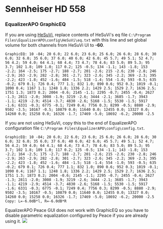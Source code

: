 # Sennheiser HD 558
### EqualizerAPO GraphicEQ
If you are using [HeSuVi](https://sourceforge.net/projects/hesuvi/), replace contents of HeSuVi's eq file `C:\Program Files\EqualizerAPO\config\HeSuVi\eq.txt` with this line and set global volume for both channels from HeSuVi UI to **-60**.
```
GraphicEQ: 10 -84; 20 6.0; 22 6.0; 23 6.0; 25 6.0; 26 6.0; 28 6.0; 30 6.0; 32 6.0; 35 6.0; 37 6.0; 40 6.0; 42 6.0; 45 5.7; 49 5.1; 52 4.7; 56 4.2; 59 4.0; 64 4.1; 68 4.4; 73 4.7; 78 4.6; 83 5.0; 89 5.3; 95 3.7; 102 1.8; 109 1.0; 117 0.2; 125 -0.5; 134 -1.1; 143 -1.8; 153 -2.2; 164 -2.5; 175 -2.7; 188 -2.7; 201 -2.6; 215 -2.6; 230 -2.8; 246 -2.9; 263 -2.9; 282 -2.8; 301 -2.7; 323 -2.6; 345 -2.2; 369 -2.3; 395 -2.2; 423 -1.8; 452 -1.6; 484 -1.5; 518 -1.4; 554 -1.0; 593 -0.5; 635 -0.2; 679 0.1; 726 0.4; 777 1.1; 832 1.0; 890 0.6; 952 0.3; 1019 -0.1; 1090 0.4; 1167 1.1; 1248 1.8; 1336 2.2; 1429 2.5; 1529 2.7; 1636 2.5; 1751 1.3; 1873 0.2; 2004 -0.6; 2145 -1.1; 2295 -0.7; 2455 -0.4; 2627 -1.3; 2811 -2.0; 3008 -1.9; 3219 -2.6; 3444 -2.1; 3685 -1.7; 3943 -1.1; 4219 -2.9; 4514 -3.7; 4830 -2.6; 5168 -1.5; 5530 -1.5; 5917 -1.6; 6331 -0.3; 6775 -0.1; 7249 0.4; 7756 0.3; 8299 -0.5; 8880 -2.9; 9502 -3.5; 10167 -0.5; 10879 0.0; 11640 0.0; 12455 0.0; 13327 0.0; 14260 0.0; 15258 0.0; 16326 -1.7; 17469 -5.0; 18692 -6.2; 20000 -2.5
```
If you are not using HeSuVi, copy this to the end of EqualizerAPO configuration file `C:\Program Files\EqualizerAPO\config\config.txt`.
```
GraphicEQ: 10 -84; 20 6.0; 22 6.0; 23 6.0; 25 6.0; 26 6.0; 28 6.0; 30 6.0; 32 6.0; 35 6.0; 37 6.0; 40 6.0; 42 6.0; 45 5.7; 49 5.1; 52 4.7; 56 4.2; 59 4.0; 64 4.1; 68 4.4; 73 4.7; 78 4.6; 83 5.0; 89 5.3; 95 3.7; 102 1.8; 109 1.0; 117 0.2; 125 -0.5; 134 -1.1; 143 -1.8; 153 -2.2; 164 -2.5; 175 -2.7; 188 -2.7; 201 -2.6; 215 -2.6; 230 -2.8; 246 -2.9; 263 -2.9; 282 -2.8; 301 -2.7; 323 -2.6; 345 -2.2; 369 -2.3; 395 -2.2; 423 -1.8; 452 -1.6; 484 -1.5; 518 -1.4; 554 -1.0; 593 -0.5; 635 -0.2; 679 0.1; 726 0.4; 777 1.1; 832 1.0; 890 0.6; 952 0.3; 1019 -0.1; 1090 0.4; 1167 1.1; 1248 1.8; 1336 2.2; 1429 2.5; 1529 2.7; 1636 2.5; 1751 1.3; 1873 0.2; 2004 -0.6; 2145 -1.1; 2295 -0.7; 2455 -0.4; 2627 -1.3; 2811 -2.0; 3008 -1.9; 3219 -2.6; 3444 -2.1; 3685 -1.7; 3943 -1.1; 4219 -2.9; 4514 -3.7; 4830 -2.6; 5168 -1.5; 5530 -1.5; 5917 -1.6; 6331 -0.3; 6775 -0.1; 7249 0.4; 7756 0.3; 8299 -0.5; 8880 -2.9; 9502 -3.5; 10167 -0.5; 10879 0.0; 11640 0.0; 12455 0.0; 13327 0.0; 14260 0.0; 15258 0.0; 16326 -1.7; 17469 -5.0; 18692 -6.2; 20000 -2.5
Copy: L=-6.0dB*l, R=-6.0dB*R
```
EqualizerAPO Peace GUI does not work with GraphicEQ so you have to disable parametric equalization configured by Peace if you are already using it.
![](https://raw.githubusercontent.com/jaakkopasanen/AutoEq/master/results/Sonoma%20Model%20One/headphoncecom/onear/Sennheiser%20HD%20558/Sennheiser%20HD%20558.png)
